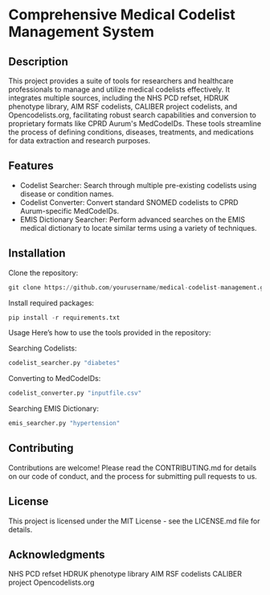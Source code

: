 # **Comprehensive Medical Codelist Management System**

## Description
This project provides a suite of tools for researchers and healthcare professionals to manage and utilize medical codelists effectively. It integrates multiple sources, including the NHS PCD refset, HDRUK phenotype library, AIM RSF codelists, CALIBER project codelists, and Opencodelists.org, facilitating robust search capabilities and conversion to proprietary formats like CPRD Aurum's MedCodeIDs. These tools streamline the process of defining conditions, diseases, treatments, and medications for data extraction and research purposes.

## Features
* Codelist Searcher: Search through multiple pre-existing codelists using disease or condition names.
* Codelist Converter: Convert standard SNOMED codelists to CPRD Aurum-specific MedCodeIDs.
* EMIS Dictionary Searcher: Perform advanced searches on the EMIS medical dictionary to locate similar terms using a variety of techniques.

## Installation

Clone the repository:
```python
git clone https://github.com/yourusername/medical-codelist-management.git
```

Install required packages:
```python
pip install -r requirements.txt
```

Usage
Here’s how to use the tools provided in the repository:

Searching Codelists:
```python
codelist_searcher.py "diabetes"
```

Converting to MedCodeIDs:

```python
codelist_converter.py "inputfile.csv"
```

Searching EMIS Dictionary:

```python
emis_searcher.py "hypertension"
```

## Contributing
Contributions are welcome! Please read the CONTRIBUTING.md for details on our code of conduct, and the process for submitting pull requests to us.

## License
This project is licensed under the MIT License - see the LICENSE.md file for details.

## Acknowledgments
NHS PCD refset
HDRUK phenotype library
AIM RSF codelists
CALIBER project
Opencodelists.org
